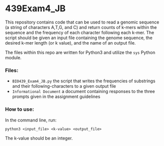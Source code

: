 # 439Exam4_JB
This repository contains code that can be used to read a genomic sequence (a string of characters A,T,G, and C) and return counts of k-mers within the sequence and the frequency of each character following each k-mer. The script should be given an input file containing the genome sequence, the desired k-mer length (or k value), and the name of an output file.



The files within this repo are written for Python3 and utilize the `sys` Python module.

### Files:
- `BIO439_Exam4_JB.py` the script that writes the frequencies of substrings and their following-characters to a given output file
-  `Informational Document` a document containing responses to the three prompts given in the assignment guidelines

### How to use:
In the command line, run:

    python3 <input_file> <k-value> <output_file>

The k-value should be an integer.

